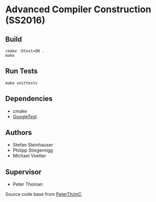 # Advanced Compiler Construction (SS2016)

## Build
    cmake -Dtest=ON .
    make

## Run Tests
    make unittests

## Dependencies
- cmake
- [GoogleTest](https://github.com/google/googletest)

## Authors

- Stefan Steinhauser
- Philipp Stiegernigg
- Michael Voetter

## Supervisor

- Peter Thoman

Source code base from [PeterTh/mC](https://github.com/PeterTh/mC).
